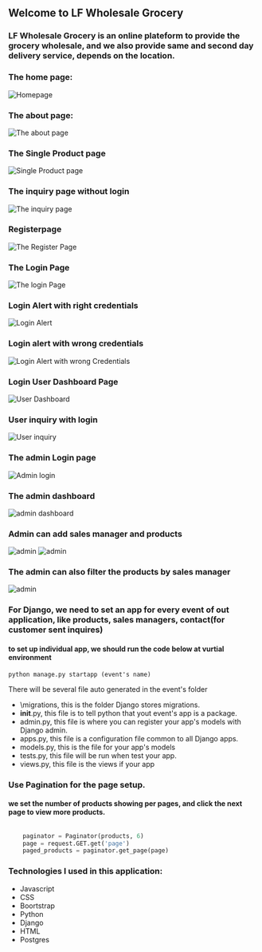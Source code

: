 ## Welcome to LF Wholesale Grocery

### LF Wholesale Grocery is an online plateform to provide the grocery wholesale, and we also provide same and second day delivery service, depends on the location.

### The home page:
![Homepage](./lfwsg/static/img/readme/Homepage.png)

###  The about page:
![The about page](./lfwsg/static/img/readme/aboutpage.png)

### The Single Product page
![Single Product page](./lfwsg/static/img/readme/singleproduct.png)

### The inquiry page without login
![The inquiry page](/lfwsg/static/img/readme/inquirynologin.png)

### Registerpage 
![The Register Page](./lfwsg/static/img/readme/registerpage.png)

### The Login Page

![The login Page](/lfwsg/static/img/readme/loginpage.png)

### Login Alert with right credentials

![Login Alert](./lfwsg/static/img/readme/loginalert.png)

### Login alert with wrong credentials
![Login Alert with wrong Credentials](./lfwsg/static/img/readme/loginerror.png)

### Login User Dashboard Page

![User Dashboard](./lfwsg/static/img/readme/userdashboard.png)

### User inquiry with login
![User inquiry](./lfwsg/static/img/readme/inquirylogin.png)

### The admin Login page
![Admin login](./lfwsg/static/img/readme/adminlogin.png)

### The admin dashboard
![admin dashboard](./lfwsg/static/img/readme/adminsite.png)

### Admin can add sales manager and products
![admin](./lfwsg/static/img/readme/adminproduct.png)
![admin](./lfwsg/static/img/readme/adminsalesmanager.png)

### The admin can also filter the products by sales manager
![admin](./lfwsg/static/img/readme/filtersalesmanager.png)

### For Django, we need to set an app for every event of out application, like products, sales managers, contact(for customer sent inquires)

#### to set up individual app, we should run the code below at vurtial environment
``` 
python manage.py startapp (event's name)
```
There will be several file auto generated in the event's folder
- \migrations, this is the folder Django stores migrations.
- __init__.py, this file is to tell python that yout event's app is a package.
- admin.py, this file is where you can register your app's models with Django admin.
- apps.py, this file is a configuration file common to all Django apps.
- models.py, this is the file for your app's models
- tests.py, this file will be run when test your app.
- views.py, this file is the views if your app

### Use Pagination for the page setup. 
#### we set the number of products showing per pages, and click the next page to view more products.


``` python

    paginator = Paginator(products, 6)
    page = request.GET.get('page')
    paged_products = paginator.get_page(page)

```

### Technologies I used in this application:
- Javascript
- CSS
- Boortstrap
- Python
- Django
- HTML
- Postgres